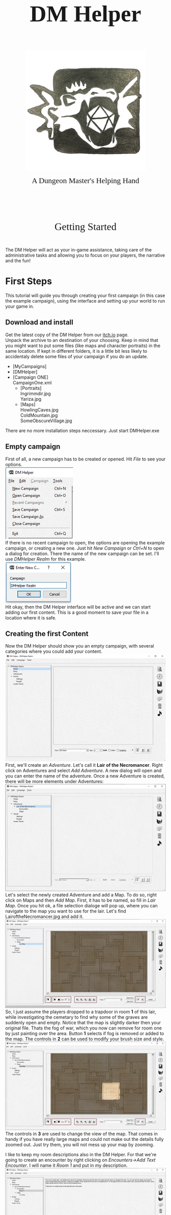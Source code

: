 <center>
<p style="font-size:72px; padding: 1em 0 0 0">
<font face="Felix Titling"><b>DM Helper</b></font>
</p>
<p style="padding: 0 0 0 0">
<img src="Images/DMH-icon.png" width="75%">
</p>
<p style="padding: 0 0 1em 0">
<font size="5" face="Felix Titling">A Dungeon Master's Helping Hand</font>
</p>
<p style="padding: 6em 0 0 0">
<font size="6" face="Felix Titling">Getting Started</font>
</p>
</center>

<p style="page-break-after: always;">&nbsp;</p>


The DM Helper will act as your in-game assistance, taking care of the administrative tasks and allowing you to focus on your players, the narrative and the fun!

# First Steps
This tutorial will guide you through creating your first campaign (in this case the example campaign), using the interface and setting up your world to run your game in.

## Download and install
Get the latest copy of the DM Helper from our [itch.io](https://dm-helper.itch.io/dm-helper) page.<br />
Unpack the archive to an destination of your choosing. Keep in mind that you might want to put some files (like maps and character portraits) in the same location. If kept in different folders, it is a little bit less likely to accidentaly delete some files of your campaign if you do an update.<br />
* [MyCampaigns]
 * [DMHelper]
 * [Campaign ONE]  
      CampaignOne.xml
   * [Portraits]  
       Ingrimmdir.jpg  
       Yariza.jpg  
   * [Maps]  
      HowlingCaves.jpg  
      ColdMountain.jpg  
      SomeObscureVillage.jpg  

There are no more installation steps neccessary. Just start DMHelper.exe

## Empty campaign
First of all, a new campaign has to be created or opened. Hit _File_ to see your options.  
![Interface](Images/interface_01.jpg)  
If there is no recent campaign to open, the options are opening the example campaign, or creating a new one. Just hit _New Campaign_ or _Ctrl+N_ to open a dialog for creation. There the name of the new campaign can be set. I'll use _DMHelper Realm_ for this example.  
![Create new campaign](Images/interface_02.jpg)  
Hit okay, then the DM Helper interface will be active and we can start adding our first content. This is a good moment to save your file in a location where it is safe.

## Creating the first Content
Now the DM Helper should show you an empty campaign, with several categories where you could add your content.
![Empty Campaign](Images/interface_03.jpg)
First, we'll create an _Adventure_. Let's call it **Lair of the Necromancer**. Right click on Adventures and select _Add Adventure_. A new dialog will open and you can enter the name of the adventure. Once a new Adventure is created, there will be more elements under Adventures:
![Lair of the Necromancer](Images/interface_04.jpg)
Let's select the newly created Adventure and add a Map. To do so, right click on Maps and then _Add Map_.
First, it has to be named, so fill in _Lair Map_. Once you hit ok, a file selection dialoge will pop up, where you can navigate to the map you want to use for the lair. Let's find LairoftheNecromancer.jpg and add it.
![Lair Map](Images/interface_05.jpg)
So, I just assume the players dropped to a trapdoor in room **1** of this lair, while investigating the cemetary to find why some of the graves are suddenly open and empty. Notice that the map is slightly darker then your original file. Thats the fog of war, which you now can remove for room one by just painting over the area. Button **1** selects if fog is removed or added to the map. The controls in **2** can be used to modify your brush size and style.
![Room 1 exlpored](Images/interface_06.jpg)
The controls in **3** are used to change the view of the map. That comes in handy if you have really large maps and could not make out the details fully zoomed out. Just try them, you will not mess up your map by zooming.

I like to keep my room descriptions also in the DM Helper. For that we're going to create an encounter by right clicking on _Encounters->Add Text Encounter_. I will name it _Room 1_ and put in my description.
![Room 1 description](Images/interface_07.jpg)
This way, I can just read the players the descriptions right out of the DM Helper.

Now I assume that my players will go next to room 19. First I'll create a text encounter with the description.
_The old, wooden door opens to your pushing it, the hinges creaking loudly. After a few inches the door gets stuck, just wide enough opened for you and your companions to push through, one by one. The following room is dark. Really dark. The little light spilling over from the room before does not help, even a little_

_If the players have a torch or darkvision: The room is mostly empty. Here and there are some little clusters of rubble. The door got stuck on a rock, embedded in the muddy ground. On the other corner of the room, there are two, halfling sized holes, right next to each other. (perception check) You think you saw a reflection off an eye. Just before two large rats emerge from the holes._

Now, there will be a fight, so by _right-click->add battle encounter_, I'll add a battle.
![Room 19 Battle](Images/interface_08.jpg)
First, I want to add a wave with _Add Wave_. Then I add two Giant Rats by clicking on _Add Monster_. A new dialoge comes up where I can select the Monster, how many and even override some stats right there. I just stick to two basic Giant Rats though.
Then, since there is *always* more than one rat, I add another wave with four Giant Rats. Also, in the lower text field, I'll add a short descrition.
_The two Rats attack immediately. If the PC have light or darkvision, they are not surprised.
After two rounds of fighting, four more Rats join the fight._
After that the encounter should look something like that:

![Room 19 Battle](Images/interface_09.jpg)

Next, I'll need someone to kill ... ahem create a challenge for.
Lets add some player characters by _right-click_ on _Party->Add Character_.
I'll name them John, Viol, Tick and Grog.
Whole character sheets can be stored here, particularly the Image is interesting. It does not have to be an portrait or something like that, just a single character. So, lets do that next.
_Left-Click_ on the portrait icon opens a file selection dialogue, where the image can be selected:

![File Select](Images/interface_11.jpg)

After that, the picture will be shown in the character dialogue and on the battle map.

![Character Portrait](Images/interface_12.jpg)

Now, my players have entered the room, I read the description to them and the fight begins.
I go back to _Lair of the Necromancer->Encounters->Room 19 Battle_. Down on the right, there is a _Start Battle_ button, which I click now.
A new dialogue opens and first I'll add the Map by clicking on _New Map_

![Battle Dialogue](Images/interface_13.jpg)

Using the _Grid Scale_ and _X/Y Offset_ the overlay can be adapted to the actual map picture, regardless of scaling.
This will be important for measurement effect areas or ranges.
You can enter the initiatives and hit _sort_ or order the combatants using drag'n'drop.

![Battle Dialogue](Images/interface_14.jpg)

The characters and monsters can also be placed on the map by drag'n'drop. By clicking _Publish_ a new window will open, which can be moved to a second screen or screen share to be viewed to the players.

![Battle Dialogue](Images/interface_15.jpg)

The player or monster, which turn is up, will be highlighted. Dragging him over the map will show exactly how far he can move, as stated in the character page. Hitting _next_ will end its turn and the next in the list will be on its turn.

![Battle Dialogue](Images/interface_16.jpg)

_John_ did nothing, _Viol_ moved and then used a cone shaped spell. I added the effect by right clicking on the background. With a left click it gets dragged, a right click is used to rotate it in place. _Viol_ is hitting both rats (red marker) with the spell.

## Conclusion
This are the first steps with the DM Helper and should get you started for the first adventure. This firsts steps file covers the base functions of the DM Helper, there is lots more to do. For example: Music Tracks can be played, NPCs can be added and whole campaigns can be planned.

If there are issues, ideas or questions, feel free to get in contact with us.

<p style="page-break-after: always;">&nbsp;</p>

## Legal References

The DM Helper is unofficial Fan Content permitted under the Fan Content Policy. Not approved/endorsed by Wizards. Portions of the materials used are property of Wizards of the Coast. ©Wizards of the Coast LLC.

Some content provided in the bestiary and the quick reference tables are from the Wizards of the Coast SRD (Systems Reference Document) published under the OPEN GAME LICENSE Version 1.0a as follows

<font size="1">
<b>OPEN GAME LICENSE Version 1.0a</b><br/>
The following text is the property of Wizards of the Coast, Inc. and is Copyright 2000 Wizards of the Coast, Inc ("Wizards"). All Rights Reserved.<br/>
1. Definitions: (a)"Contributors" means the copyright and/or trademark owners who have contributed Open Game Content; (b)"Derivative Material" means copyrighted material including derivative works and translations (including into other computer languages), potation, modification, correction, addition, extension, upgrade, improvement, compilation, abridgment or other form in which an existing work may be recast, transformed or adapted; (c) "Distribute" means to reproduce, license, rent, lease, sell, broadcast, publicly display, transmit or otherwise distribute; (d)"Open Game Content" means the game mechanic and includes the methods, procedures, processes and routines to the extent such content does not embody the Product Identity and is an enhancement over the prior art and any additional content clearly identified as Open Game Content by the Contributor, and means any work covered by this License, including translations and derivative works under copyright law, but specifically excludes Product Identity. (e) "Product Identity" means product and product line names, logos and identifying marks including trade dress; artifacts; creatures characters; stories, storylines, plots, thematic elements, dialogue, incidents, language, artwork, symbols, designs, depictions, likenesses, formats, poses, concepts, themes and graphic, photographic and other visual or audio representations; names and descriptions of characters, spells, enchantments, personalities, teams, personas, likenesses and special abilities; places, locations, environments, creatures, equipment, magical or supernatural abilities or effects, logos, symbols, or graphic designs; and any other trademark or registered trademark clearly identified as Product identity by the owner of the Product Identity, and which specifically excludes the Open Game Content; (f) "Trademark" means the logos, names, mark, sign, motto, designs that are used by a Contributor to identify itself or its products or the associated products contributed to the Open Game License by the Contributor (g) "Use", "Used" or "Using" means to use, Distribute, copy, edit, format, modify, translate and otherwise create Derivative Material of Open Game Content. (h) "You" or "Your" means the licensee in terms of this agreement.<br/>
2. The License: This License applies to any Open Game Content that contains a notice indicating that the Open Game Content may only be Used under and in terms of this License. You must affix such a notice to any Open Game Content that you Use. No terms may be added to or subtracted from this License except as described by the License itself. No other terms or conditions may be applied to any Open Game Content distributed using this License.<br/>
3. Offer and Acceptance: By Using the Open Game Content You indicate Your acceptance of the terms of this License.<br/>
4. Grant and Consideration: In consideration for agreeing to use this License, the Contributors grant You a perpetual, worldwide, royalty-free, non-exclusive license with the exact terms of this License to Use, the Open Game Content.<br/>
5. Representation of Authority to Contribute: If You are contributing original material as Open Game Content, You represent that Your Contributions are Your original creation and/or You have sufficient rights to grant the rights conveyed by this License.<br/>
6. Notice of License Copyright: You must update the COPYRIGHT NOTICE portion of this License to include the exact text of the COPYRIGHT NOTICE of any Open Game Content You are copying, modifying or distributing, and You must add the title, the copyright date, and the copyright holder's name to the COPYRIGHT NOTICE of any original Open Game Content you Distribute.<br/>
7. Use of Product Identity: You agree not to Use any Product Identity, including as an indication as to compatibility, except as expressly licensed in another, independent Agreement with the owner of each element of that Product Identity. You agree not to indicate compatibility or co-adaptability with any Trademark or Registered Trademark in conjunction with a work containing Open Game Content except as expressly licensed in another, independent Agreement with the owner of such Trademark or Registered Trademark. The use of any Product Identity in Open Game Content does not constitute a challenge to the ownership of that Product Identity. The owner of any Product Identity used in Open Game Content shall retain all rights, title and interest in and to that Product Identity.<br/>
8. Identification: If you distribute Open Game Content You must clearly indicate which portions of the work that you are distributing are Open Game Content.<br/>
9. Updating the License: Wizards or its designated Agents may publish updated versions of this License. You may use any authorized version of this License to copy, modify and distribute any Open Game Content originally distributed under any version of this License.<br/>
10. Copy of this License: You MUST include a copy of this License with every copy of the Open Game Content You Distribute.<br/>
11. Use of Contributor Credits: You may not market or advertise the Open Game Content using the name of any Contributor unless You have written permission from the Contributor to do so.<br/>
12. Inability to Comply: If it is impossible for You to comply with any of the terms of this License with respect to some or all of the Open Game Content due to statute, judicial order, or governmental regulation then You may not Use any Open Game Material so affected.<br/>
13. Termination: This License will terminate automatically if You fail to comply with all terms herein and fail to cure such breach within 30 days of becoming aware of the breach. All sublicenses shall survive the termination of this License.<br/>
14. Reformation: If any provision of this License is held to be unenforceable, such provision shall be reformed only to the extent necessary to make it enforceable.<br/>
15. COPYRIGHT NOTICE Open Game License v 1.0 Copyright 2000, Wizards of the Coast, Inc.<br/>
</font>

<p style="page-break-after: always;">&nbsp;</p>

## Contact

You can reach us under the usual channels:<br/>
Email: info@dmhelper.net<br/>
Twitter: @TheRealDMHelper<br/>

<br/>
You can get the DM Helper for free from the following portals:<br/>
Itch.io: https://dm-helper.itch.io/dm-helper <br/>
DriveThruRPG.com: https://www.drivethrurpg.com/product/274208/DM-Helper <br/>

<br/>
We are happy for everybody to use the DM Helper for free and believe in providing our tool in this way for anybody interested in using it. <br/>
If you feel you would like to support us in our efforts financially, you are welcome to do so, either through one of the download portals or via our Patreon here:<br/>
www.patreon.com/dmhelper<br/>


## References
Many thanks to the following people for allowing us to use their amazing artwork and maps for our documentation! We highly recommend that you check out their work and support them in every way possible!

**Background images and character images donated by: <br/>**
Rixt Heerschop <br/>
Artist & Illustrator <br/>
www.rixtheerschop.com <br/>

**Maps donated by: <br/>**
Alex van der Aa <br/>
https://www.patreon.com/neutralparty <br/>
https://www.reddit.com/user/Urza_Is_Mine <br/>

Rustajb <br/>
https://www.reddit.com/user/rustajb



**Feature Improvements: <br/>**
Furthermore, thanks to the following community members for their ideas, requests and recommendations to help us make the DM Helper as good as possible!
* Cricketot (https://www.reddit.com/user/Cricketot) for the Random Marketplace inspiration and algorithm
* NutritiousCookie for the improvements to the Player's Window (rotation still to come!)
* anomalystic777 for the customizable calendars and reference tables

... and many more for their chats and wise words on Reddit or the other clever corners of the Internet
